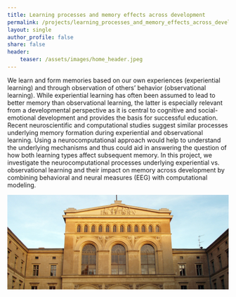 ```yaml
---
title: Learning processes and memory effects across development 
permalink: /projects/learning_processes_and_memory_effects_across_development/
layout: single
author_profile: false
share: false
header:
    teaser: /assets/images/home_header.jpeg
---
```

We learn and form memories based on our own experiences (experiential learning) and through observation of others’ behavior (observational learning). While experiential learning has often been assumed to lead to better memory than observational learning, the latter is especially relevant from a developmental perspective as it is central to cognitive and social-emotional development and provides the basis for successful education. Recent neuroscientific and computational studies suggest similar processes underlying memory formation during experiential and observational learning. Using a neurocomputational approach would help to understand the underlying mechanisms and thus could aid in answering the question of how both learning types affect subsequent memory. In this project, we investigate the neurocomputational processes underlying experiential vs. observational learning and their impact on memory across development by combining behavioral and neural measures (EEG) with computational modeling.


<img src="../../assets/images/projects/image.jpeg" alt="some text">
